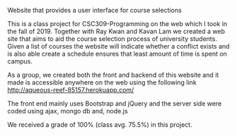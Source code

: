 Website that provides a user interface for course selections 

This is a class project for CSC309-Programming on the web which I took in the fall of 2019. Together with Ray Kwan and Kavan Lam
we created a web site that aims to aid the course selection process of university students. Given a list of courses the website
will indicate whether a conflict exists and is also able create a schedule ensures that least amount of time is spent on campus.

As a group, we created both the front and backend of this website and it made is accessible anywhere on the web using the 
following link http://aqueous-reef-85157.herokuapp.com/

The front end mainly uses Bootstrap and jQuery and the server side were coded using ajax, mongo db and, node.js

We received a grade of 100% (class avg. 75.5%) in this project.
